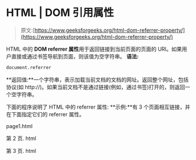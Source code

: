 # HTML | DOM 引用属性

> 原文:[https://www.geeksforgeeks.org/html-dom-referrer-property/](https://www.geeksforgeeks.org/html-dom-referrer-property/)

HTML 中的 **DOM referrer 属性**用于返回链接到当前页面的页面的 URI。如果用户直接或通过书签导航到页面，则该值为空字符串。
**语法:**

```html
document.referrer
```

**返回值:**一个字符串，表示加载当前文档的文档的网址。返回整个网址，包括协议(如 http://)。如果当前文档不是通过链接(例如，通过书签)打开的，则返回一个空字符串。

下面的程序说明了 HTML 中的 referrer 属性:
**示例:**有 3 个页面相互链接，并在下面指定它们的 referrer 属性。

page1.html

第 2 页. html

第 3 页. html